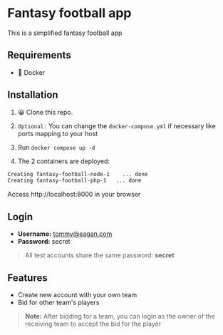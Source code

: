 # Fantasy football app

This is a simplified fantasy football app

## Requirements

- 🐳 Docker

## Installation

1. 😀 Clone this repo.

2. `Optional:` You can change the `docker-compose.yml` if necessary like ports mapping to your host

3. Run `docker compose up -d`

4. The 2 containers are deployed:

```bash
Creating fantasy-football-node-1    ... done
Creating fantasy-football-php-1   ... done
```

Access http://localhost:8000 in your browser

## Login

- **Username:** tommy@eagan.com
- **Password:** secret

> All test accounts share the same password: **secret**

## Features

- Create new account with your own team
- Bid for other team's players

> **Note:** After bidding for a team, you can login as the owner of the receiving team to accept the bid for the player